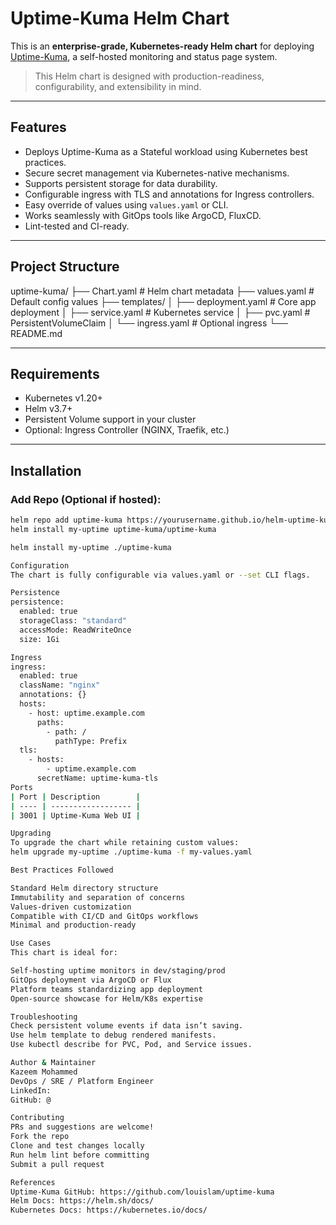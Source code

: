# Uptime-Kuma Helm Chart

This is an **enterprise-grade, Kubernetes-ready Helm chart** for deploying [Uptime-Kuma](https://github.com/louislam/uptime-kuma), a self-hosted monitoring and status page system.

> This Helm chart is designed with production-readiness, configurability, and extensibility in mind.

---

## Features

- Deploys Uptime-Kuma as a Stateful workload using Kubernetes best practices.
- Secure secret management via Kubernetes-native mechanisms.
- Supports persistent storage for data durability.
- Configurable ingress with TLS and annotations for Ingress controllers.
- Easy override of values using `values.yaml` or CLI.
- Works seamlessly with GitOps tools like ArgoCD, FluxCD.
- Lint-tested and CI-ready.

---

## Project Structure

uptime-kuma/
├── Chart.yaml # Helm chart metadata
├── values.yaml # Default config values
├── templates/
│ ├── deployment.yaml # Core app deployment
│ ├── service.yaml # Kubernetes service
│ ├── pvc.yaml # PersistentVolumeClaim
│ └── ingress.yaml # Optional ingress
└── README.md


---

## Requirements

- Kubernetes v1.20+
- Helm v3.7+
- Persistent Volume support in your cluster
- Optional: Ingress Controller (NGINX, Traefik, etc.)

---

## Installation

### Add Repo (Optional if hosted):
```bash
helm repo add uptime-kuma https://yourusername.github.io/helm-uptime-kuma
helm install my-uptime uptime-kuma/uptime-kuma

helm install my-uptime ./uptime-kuma

Configuration
The chart is fully configurable via values.yaml or --set CLI flags.

Persistence
persistence:
  enabled: true
  storageClass: "standard"
  accessMode: ReadWriteOnce
  size: 1Gi

Ingress
ingress:
  enabled: true
  className: "nginx"
  annotations: {}
  hosts:
    - host: uptime.example.com
      paths:
        - path: /
          pathType: Prefix
  tls:
    - hosts:
        - uptime.example.com
      secretName: uptime-kuma-tls
Ports
| Port | Description        |
| ---- | ------------------ |
| 3001 | Uptime-Kuma Web UI |

Upgrading
To upgrade the chart while retaining custom values:
helm upgrade my-uptime ./uptime-kuma -f my-values.yaml

Best Practices Followed

Standard Helm directory structure
Immutability and separation of concerns
Values-driven customization
Compatible with CI/CD and GitOps workflows
Minimal and production-ready

Use Cases
This chart is ideal for:

Self-hosting uptime monitors in dev/staging/prod
GitOps deployment via ArgoCD or Flux
Platform teams standardizing app deployment
Open-source showcase for Helm/K8s expertise

Troubleshooting
Check persistent volume events if data isn’t saving.
Use helm template to debug rendered manifests.
Use kubectl describe for PVC, Pod, and Service issues.

Author & Maintainer
Kazeem Mohammed
DevOps / SRE / Platform Engineer
LinkedIn: 
GitHub: @

Contributing
PRs and suggestions are welcome!
Fork the repo
Clone and test changes locally
Run helm lint before committing
Submit a pull request

References
Uptime-Kuma GitHub: https://github.com/louislam/uptime-kuma
Helm Docs: https://helm.sh/docs/
Kubernetes Docs: https://kubernetes.io/docs/
